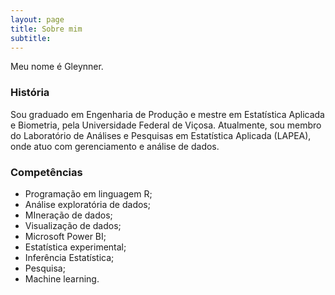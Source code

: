 ```yaml
---
layout: page
title: Sobre mim
subtitle: 
---
```


Meu nome é Gleynner.


### História  

Sou graduado em Engenharia de Produção e mestre em Estatística Aplicada e Biometria, pela Universidade Federal de Viçosa. 
Atualmente, sou membro do Laboratório de Análises e Pesquisas em Estatística Aplicada (LAPEA), onde atuo com gerenciamento e 
análise de dados. 


### Competências
- Programação em linguagem R; 
- Análise exploratória de dados;
- MIneração de dados;
- Visualização de dados;
- Microsoft Power BI;
- Estatística experimental;
- Inferência Estatística;
- Pesquisa;
- Machine learning.

